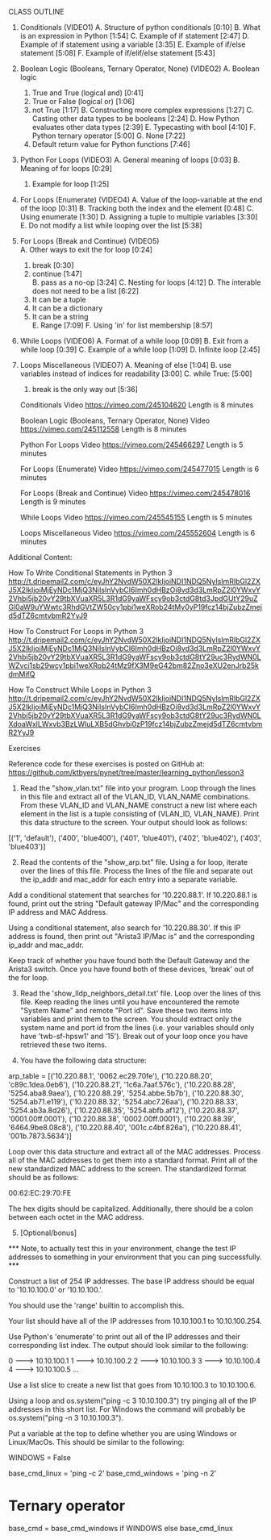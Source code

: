 CLASS OUTLINE

 

1. Conditionals (VIDEO1)
   A. Structure of python conditionals   [0:10]
   B. What is an expression in Python   [1:54]
   C. Example of if statement [2:47]
   D. Example of if statement using a variable   [3:35]
   E. Example of if/else statement   [5:08]
   F. Example of if/elif/else statement   [5:43]

2. Boolean Logic (Booleans, Ternary Operator, None) (VIDEO2)
   A. Boolean logic
      1. True and True (logical and)   [0:41]
      2. True or False (logical or)   [1:06]
      3. not True   [1:17]
   B. Constructing more complex expressions   [1:27]
   C. Casting other data types to be booleans   [2:24]
   D. How Python evaluates other data types   [2:39]
   E. Typecasting with bool   [4:10]
   F. Python ternary operator   [5:00]
   G. None   [7:22]
      1. Default return value for Python functions   [7:46]

3. Python For Loops (VIDEO3)
   A. General meaning of loops   [0:03]
   B. Meaning of for loops   [0:29]
      1. Example for loop   [1:25]

4. For Loops (Enumerate) (VIDEO4)
   A. Value of the loop-variable at the end of the loop   [0:31]
   B. Tracking both the index and the element   [0:48]
   C. Using enumerate   [1:30]
   D. Assigning a tuple to multiple variables   [3:30]
   E. Do not modify a list while looping over the list   [5:38]

5. For Loops (Break and Continue) (VIDEO5)  
   A. Other ways to exit the for loop   [0:24]
      1. break   [0:30]
      2. continue   [1:47]  
   B. pass as a no-op   [3:24]
   C. Nesting for loops   [4:12]
   D. The interable does not need to be a list   [6:22]
      1. It can be a tuple   
      2. It can be a dictionary   
      3. It can be a string   
   E. Range    [7:09]
   F. Using 'in' for list membership   [8:57]

6. While Loops (VIDEO6)
   A. Format of a while loop   [0:09]
   B. Exit from a while loop [0:39]
   C. Example of a while loop   [1:09]
   D. Infinite loop   [2:45]

7. Loops Miscellaneous (VIDEO7)
   A. Meaning of else   [1:04]
   B. use variables instead of indices for readability   [3:00]
   C. while True:   [5:00]
      1. break is the only way out   [5:36]



    Conditionals
    Video https://vimeo.com/245104620
    Length is 8 minutes
     
    Boolean Logic (Booleans, Ternary Operator, None)
    Video https://vimeo.com/245112558
    Length is 8 minutes
     
    Python For Loops
    Video https://vimeo.com/245466297
    Length is 5 minutes
     
    For Loops (Enumerate)​
    Video https://vimeo.com/245477015
    Length is 6 minutes
     
    For Loops (Break and Continue)
    Video https://vimeo.com/245478016
    Length is 9 minutes
     
    While Loops
    Video https://vimeo.com/245545155
    Length is 5 minutes
     
    Loops Miscellaneous
    Video https://vimeo.com/245552604
    Length is 6 minutes





Additional Content:

How To Write Conditional Statements in Python 3​​
http://t.dripemail2.com/c/eyJhY2NvdW50X2lkIjoiNDI1NDQ5NyIsImRlbGl2ZXJ5X2lkIjoiMjEyNDc1MjQ3NiIsInVybCI6Imh0dHBzOi8vd3d3LmRpZ2l0YWxvY2Vhbi5jb20vY29tbXVuaXR5L3R1dG9yaWFscy9ob3ctdG8td3JpdGUtY29uZGl0aW9uYWwtc3RhdGVtZW50cy1pbi1weXRob24tMy0yP19fcz14bjZubzZmejd5dTZ6cmtvbmR2YyJ9

How To Construct For Loops in Python 3
http://t.dripemail2.com/c/eyJhY2NvdW50X2lkIjoiNDI1NDQ5NyIsImRlbGl2ZXJ5X2lkIjoiMjEyNDc1MjQ3NiIsInVybCI6Imh0dHBzOi8vd3d3LmRpZ2l0YWxvY2Vhbi5jb20vY29tbXVuaXR5L3R1dG9yaWFscy9ob3ctdG8tY29uc3RydWN0LWZvci1sb29wcy1pbi1weXRob24tMz9fX3M9eG42bm82Zno3eXU2enJrb25kdmMifQ

How To Construct While Loops in Python 3
http://t.dripemail2.com/c/eyJhY2NvdW50X2lkIjoiNDI1NDQ5NyIsImRlbGl2ZXJ5X2lkIjoiMjEyNDc1MjQ3NiIsInVybCI6Imh0dHBzOi8vd3d3LmRpZ2l0YWxvY2Vhbi5jb20vY29tbXVuaXR5L3R1dG9yaWFscy9ob3ctdG8tY29uc3RydWN0LXdoaWxlLWxvb3BzLWluLXB5dGhvbi0zP19fcz14bjZubzZmejd5dTZ6cmtvbmR2YyJ9






Exercises

Reference code for these exercises is posted on GitHub at:
    https://github.com/ktbyers/pynet/tree/master/learning_python/lesson3


1. Read the "show_vlan.txt" file into your program. Loop through the lines in this file and extract all of the VLAN_ID, VLAN_NAME combinations. From these VLAN_ID and VLAN_NAME construct a new list where each element in the list is a tuple consisting of (VLAN_ID, VLAN_NAME). Print this data structure to the screen. Your output should look as follows:

[('1', 'default'),
 ('400', 'blue400'),
 ('401', 'blue401'),
 ('402', 'blue402'),
 ('403', 'blue403')]


2. Read the contents of the "show_arp.txt" file. Using a for loop, iterate over the lines of this file. Process the lines of the file and separate out the ip_addr and mac_addr for each entry into a separate variable.

Add a conditional statement that searches for '10.220.88.1'. If 10.220.88.1 is found, print out the string "Default gateway IP/Mac" and the corresponding IP address and MAC Address.

Using a conditional statement, also search for '10.220.88.30'. If this IP address is found, then print out "Arista3 IP/Mac is" and the corresponding ip_addr and mac_addr.

Keep track of whether you have found both the Default Gateway and the Arista3 switch. Once you have found both of these devices, 'break' out of the for loop.


3.  Read the 'show_lldp_neighbors_detail.txt' file. Loop over the lines of this file. Keep reading the lines until you have encountered the remote "System Name" and remote "Port id". Save these two items into variables and print them to the screen. You should extract only the system name and port id from the lines (i.e. your variables should only have 'twb-sf-hpsw1' and '15'). Break out of your loop once you have retrieved these two items.


4. You have the following data structure:

arp_table = [('10.220.88.1', '0062.ec29.70fe'),
 ('10.220.88.20', 'c89c.1dea.0eb6'),
 ('10.220.88.21', '1c6a.7aaf.576c'),
 ('10.220.88.28', '5254.aba8.9aea'),
 ('10.220.88.29', '5254.abbe.5b7b'),
 ('10.220.88.30', '5254.ab71.e119'),
 ('10.220.88.32', '5254.abc7.26aa'),
 ('10.220.88.33', '5254.ab3a.8d26'),
 ('10.220.88.35', '5254.abfb.af12'),
 ('10.220.88.37', '0001.00ff.0001'),
 ('10.220.88.38', '0002.00ff.0001'),
 ('10.220.88.39', '6464.9be8.08c8'),
 ('10.220.88.40', '001c.c4bf.826a'),
 ('10.220.88.41', '001b.7873.5634')] 


Loop over this data structure and extract all of the MAC addresses. Process all of the MAC addresses to get them into a standard format. Print all of the new standardized MAC address to the screen. The standardized format should be as follows:

00:62:EC:29:70:FE

The hex digits should be capitalized. Additionally, there should be a colon between each octet in the MAC address.


5. [Optional/bonus] 

*** Note, to actually test this in your environment, change the test IP addresses to something in your environment that you can ping successfully. ***

Construct a list of 254 IP addresses. The base IP address should be equal to '10.10.100.0' or '10.10.100.'.

You should use the 'range' builtin to accomplish this.

Your list should have all of the IP addresses from 10.10.100.1 to 10.10.100.254.

Use Python's 'enumerate' to print out all of the IP addresses and their corresponding list index. The output should look similar to the following: 

0 ---> 10.10.100.1
1 ---> 10.10.100.2
2 ---> 10.10.100.3
3 ---> 10.10.100.4
4 ---> 10.10.100.5
...


Use a list slice to create a new list that goes from 10.10.100.3 to 10.10.100.6.

Using a loop and os.system("ping -c 3 10.10.100.3") try pinging all of the IP addresses in this short list. For Windows the command will probably be os.system("ping -n 3 10.10.100.3").

Put a variable at the top to define whether you are using Windows or Linux/MacOs. This should be similar to the following:

WINDOWS = False

base_cmd_linux = 'ping -c 2'
base_cmd_windows = 'ping -n 2'
# Ternary operator
base_cmd = base_cmd_windows if WINDOWS else base_cmd_linux









